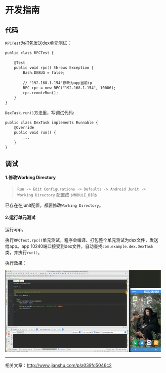 # 开发指南

## 代码

`RPCTest`为打包发送dex单元测试：
```
public class RPCTest {

    @Test
    public void rpc() throws Exception {
        Bash.DEBUG = false;

        // "192.168.1.154"修改为app当前ip
        RPC rpc = new RPC("192.168.1.154", 10086);
        rpc.remoteRun();
    }
}
```

`DexTask.run()`方法里，写调试代码:
```
public class DexTask implements Runnable {
    @Override
    public void run() {
        ...
    }
}
```

## 调试

#### 1.修改Working Directory

> `Run -> Edit Configurations -> Defaults -> Android Junit -> Working Directory` 配置成 `$MODULE_DIR$`

已存在在junit配置，都要修改`Working Directory`。

#### 2.运行单元测试

运行app。

执行`RPCTest.rpc()`单元测试，程序会编译、打包整个单元测试为dex文件，发送给app。app 10240端口接受到dex文件，自动查找`com.example.dex.DexTask`类，并执行`run()`。

执行效果：

![](demo.gif)

----

相关文章：http://www.jianshu.com/p/a039fd5046c2